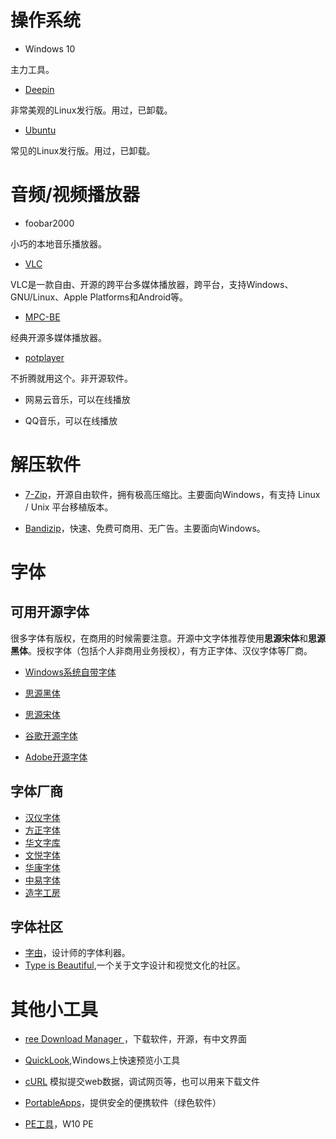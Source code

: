 # 操作系统

- Windows 10

主力工具。

- [Deepin](https://www.deepin.org)

非常美观的Linux发行版。用过，已卸载。

- [Ubuntu](https://www.ubuntu.com/download)

常见的Linux发行版。用过，已卸载。


# 音频/视频播放器

- foobar2000

小巧的本地音乐播放器。

- [VLC](http://www.videolan.org)

VLC是一款自由、开源的跨平台多媒体播放器，跨平台，支持Windows、GNU/Linux、Apple Platforms和Android等。

- [MPC-BE](https://sourceforge.net/projects/mpcbe/)

经典开源多媒体播放器。

- [potplayer](https://potplayer.daum.net/?lang=zh_CN)

不折腾就用这个。非开源软件。

- 网易云音乐，可以在线播放

- QQ音乐，可以在线播放

# 解压软件

- [7-Zip](https://sparanoid.com/lab/7z/)，开源自由软件，拥有极高压缩比。主要面向Windows，有支持 Linux / Unix 平台移植版本。

- [Bandizip](https://www.bandisoft.com/bandizip/cn/)，快速、免费可商用、无广告。主要面向Windows。

# 字体
## 可用开源字体
很多字体有版权，在商用的时候需要注意。开源中文字体推荐使用**思源宋体**和**思源黑体**。授权字体（包括个人非商用业务授权），有方正字体、汉仪字体等厂商。

- [Windows系统自带字体](https://en.wikipedia.org/wiki/List_of_typefaces_included_with_Microsoft_Windows)

- [思源黑体](https://blog.typekit.com/alternate/source-han-sans-chs/)

- [思源宋体](https://source.typekit.com/cn/)

- [谷歌开源字体](https://www.google.com/get/noto/)

- [Adobe开源字体](https://github.com/adobe-fonts)

## 字体厂商
- [汉仪字体](http://www.hanyi.com.cn)
- [方正字体](http://www.foundertype.com/index.php/Index/index.html)
- [华文字库](http://www.stfont.com.cn/)
- [文悦字体](http://wytype.com)
- [华康字体](https://www.dynacw.com.cn/index.aspx)
- [中易字体](http://www.china-e.com.cn/main/index.htm)
- [造字工房](http://www.makefont.com)

## 字体社区
- [字由](http://www.hellofont.cn/index)，设计师的字体利器。
- [Type is Beautiful](https://thetype.com),一个关于文字设计和视觉文化的社区。

# 其他小工具
- [ree Download Manager ](https://www.freedownloadmanager.org)，下载软件，开源，有中文界面
- [QuickLook](https://github.com/xupefei/QuickLook),Windows上快速预览小工具

- [cURL](https://curl.haxx.se)
模拟提交web数据，调试网页等，也可以用来下载文件

- [PortableApps](https://portableapps.com/)，提供安全的便携软件（绿色软件）

- [PE工具](http://www.wepe.com.cn/)，W10 PE